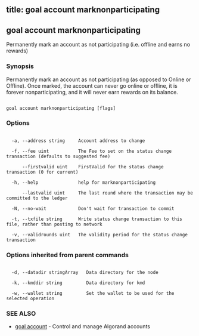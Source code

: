 title: goal account marknonparticipating
---
## goal account marknonparticipating



Permanently mark an account as not participating (i.e. offline and earns no rewards)



### Synopsis



Permanently mark an account as not participating (as opposed to Online or Offline). Once marked, the account can never go online or offline, it is forever nonparticipating, and it will never earn rewards on its balance.



```

goal account marknonparticipating [flags]

```



### Options



```

  -a, --address string     Account address to change

  -f, --fee uint           The Fee to set on the status change transaction (defaults to suggested fee)

      --firstvalid uint    FirstValid for the status change transaction (0 for current)

  -h, --help               help for marknonparticipating

      --lastvalid uint     The last round where the transaction may be committed to the ledger

  -N, --no-wait            Don't wait for transaction to commit

  -t, --txfile string      Write status change transaction to this file, rather than posting to network

  -v, --validrounds uint   The validity period for the status change transaction

```



### Options inherited from parent commands



```

  -d, --datadir stringArray   Data directory for the node

  -k, --kmddir string         Data directory for kmd

  -w, --wallet string         Set the wallet to be used for the selected operation

```



### SEE ALSO



* [goal account](../../account/account/)	 - Control and manage Algorand accounts



